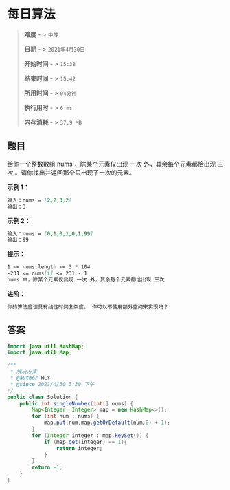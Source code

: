 # 每日算法

> **难度**  - > `中等`
>
> **日期** - > `2021年4月30日`
>
> **开始时间** - > `15:38`
>
> **结束时间** - > `15:42`
>
> **所用时间** - > `04分钟`
>
> **执行用时** - > `6 ms`
>
> **内存消耗** - > `37.9 MB`

## 题目

给你一个整数数组 nums ，除某个元素仅出现 一次 外，其余每个元素都恰出现 三次 。请你找出并返回那个只出现了一次的元素。

**示例 1：**

```markdown
输入：nums = [2,2,3,2]
输出：3
```

**示例 2：**

```markdown
输入：nums = [0,1,0,1,0,1,99]
输出：99
```

**提示：**

```markdown
1 <= nums.length <= 3 * 104
-231 <= nums[i] <= 231 - 1
nums 中，除某个元素仅出现 一次 外，其余每个元素都恰出现 三次
```

**进阶：**

```markdown
你的算法应该具有线性时间复杂度。 你可以不使用额外空间来实现吗？
```

## 答案

```java
import java.util.HashMap;
import java.util.Map;

/**
 * 解决方案
 * @author HCY
 * @since 2021/4/30 3:30 下午
*/
public class Solution {
    public int singleNumber(int[] nums) {
        Map<Integer, Integer> map = new HashMap<>();
        for (int num : nums) {
            map.put(num,map.getOrDefault(num,0) + 1);
        }
        for (Integer integer : map.keySet()) {
            if (map.get(integer) == 1){
                return integer;
            }
        }
        return -1;
    }
}
```